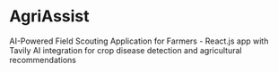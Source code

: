 # AgriAssist
AI-Powered Field Scouting Application for Farmers - React.js app with Tavily AI integration for crop disease detection and agricultural recommendations
